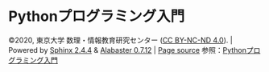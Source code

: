 # Pythonプログラミング入門
©2020, 東京大学 数理・情報教育研究センター ([CC BY-NC-ND 4.0](https://creativecommons.org/licenses/by-nc-nd/4.0/ "CC BY-NC-ND 4.0")). | Powered by [Sphinx 2.4.4](http://sphinx-doc.org/ "Sphinx 2.4.4") & [Alabaster 0.7.12](https://github.com/bitprophet/alabaster "Alabaster 0.7.12") | [Page source](https://utokyo-ipp.github.io/_sources/index.rst.txt)
参照：[Pythonプログラミング入門](https://utokyo-ipp.github.io/index.html "Pythonプログラミング入門")